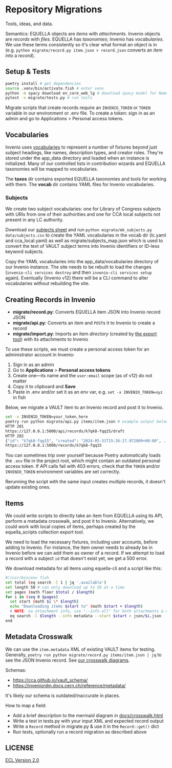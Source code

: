 # Repository Migrations

Tools, ideas, and data.

Semantics: EQUELLA objects are _items_ with _attachments_. Invenio objects are _records_ with _files_. EQUELLA has _taxonomies_; Invenio has _vocabularies_. We use these terms consistently so it's clear what format an object is in (e.g. `python migrate/record.py item.json > record.json` converts an _item_ into a _record_).

## Setup & Tests

```sh
poetry install # get dependencies
source .venv/bin/activate.fish # enter venv
python -m spacy download en_core_web_lg # download spacy model for Named Entity Recognition
pytest -v migrate/tests.py # run tests
```

Migrate scripts that create records require an `INVENIO_TOKEN` or `TOKEN` variable in our environment or .env file. To create a token: sign in as an admin and go to Applications > Personal access tokens.

## Vocabularies

Invenio uses [vocabularies](https://inveniordm.docs.cern.ch/customize/vocabularies/) to represent a number of fixtures beyond just subject headings, like names, description types, and creator roles. They're stored under the app_data directory and loaded when an instance is initialized. Many of our controlled lists in contribution wizards and EQUELLA taxonomies will be mapped to vocabularies.

The **taxos** dir contains exported EQUELLA taxonomies and tools for working with them. The **vocab** dir contains YAML files for Invenio vocabularies.

### Subjects

We create two subject vocabularies: one for Library of Congress subjects with URIs from one of their authorities and one for CCA local subjects not present in any LC authority.

Download our [subjects sheet](https://docs.google.com/spreadsheets/d/1la_wsFPOkHLjpv4-f3tWwMsCd0_xzuqZ5xp_p1zAAoA/edit#gid=1465207925) and run `python migrate/mk_subjects.py data/subjects.csv` to create the YAML vocabularies in the vocab dir (lc.yaml and cca_local.yaml) as well as migrate/subjects_map.json which is used to convert the text of VAULT subject terms into Invenio identifiers or ID-less keyword subjects.

Copy the YAML vocabularies into the app_data/vocabularies directory of our Invenio instance. The site needs to be rebuilt to load the changes (`invenio-cli services destroy` and then `invenio-cli services setup` again). Eventually (Invenio v12) there will be a CLI command to alter vocabularies without rebuilding the site.

## Creating Records in Invenio

- **migrate/record.py**: Converts EQUELLA item JSON into Invenio record JSON
- **migrate/api.py**: Converts an item and `POST`s it to Invenio to create a record
- **migrate/import.py**: Imports an item _directory_ (created by [the export tool](https://github.com/cca/equella_scripts/tree/main/collection-export)) with its attachments to Invenio

To use these scripts, we must create a personal access token for an administrator account in Invenio:

1. Sign in as an admin
2. Go to **Applications** > **Personal access tokens**
3. Create one—its name and the `user:email` scope (as of v12) do not matter
4. Copy it to clipboard and **Save**
5. Paste in .env and/or set it as an env var, e.g. `set -x INVENIO_TOKEN=xyz` in fish

Below, we migrate a VAULT item to an Invenio record and post it to Invenio.

```sh
set -x INVENIO_TOKEN=your_token_here
poetry run python migrate/api.py items/item.json # example output below
HTTP 201
https://127.0.0.1:5000/api/records/k7qk8-fqq15/draft
HTTP 202
{"id": "k7qk8-fqq15", "created": "2024-05-31T15:26:17.972009+00:00", ...
https://127.0.0.1:5000/records/k7qk8-fqq15
```

You can sometimes trip over yourself because Poetry automatically loads the `.env` file in the project root, which might contain an outdated personal access token. If API calls fail with 403 errors, check that the `TOKEN` and/or `INVENIO_TOKEN` environment variables are set correctly.

Rerunning the script with the same input creates multiple records, it doesn't update existing ones.

## Items

We could write scripts to directly take an item from EQUELLA using its API, perform a metadata crosswalk, and post it to Invenio. Alternatively, we could work with local copies of items, perhaps created by the equella_scripts collection export tool.

We need to load the necessary fixtures, including user accounts, before adding to Invenio. For instance, the item owner needs to already be in Invenio before we can add them as owner of a record. If we attempt to load a record with a subject `id` that doesn't exist yet, we get a 500 error.

We download metadata for all items using equella-cli and a script like this:

```sh
#!/usr/bin/env fish
set total (eq search -l 1 | jq '.available')
set length 50 # can only download up to 50 at a time
set pages (math floor $total / $length)
for i in (seq 0 $pages)
  set start (math $i \* $length)
  echo "Downloading items $start to" (math $start + $length)
  # NOTE: no attachment info, use "--info all" for both attachments & metadata
  eq search -l $length --info metadata --start $start > json/$i.json
end
```

## Metadata Crosswalk

We can use the `item.metadata` XML of existing VAULT items for testing. Generally, `poetry run python migrate/record.py items/item.json | jq` to see the JSON Invenio record. See [our crosswalk diagrams](https://cca.github.io/vault_migration/crosswalk.html).

Schemas:

- https://cca.github.io/vault_schema/
- https://inveniordm.docs.cern.ch/reference/metadata/

It's likely our schema is outdated/inaccurate in places.

How to map a field:

- Add a brief description to the mermaid diagram in [docs/crosswalk.html](docs/crosswalk.html)
- Write a test in tests.py with your input XML and expected record output
- Write a `Record` method in migrate.py & use it in the `Record::get()` dict
- Run tests, optionally run a record migration as described above

## LICENSE

[ECL Version 2.0](https://opensource.org/licenses/ECL-2.0)
